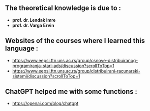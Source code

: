 ## The theoretical knowledge is due to :
  * **prof. dr. Lendak Imre**
  * **prof. dr. Varga Ervin**

## Websites of the courses where I learned this language :
  * https://www.eepsi.ftn.uns.ac.rs/group/osnove-distribuiranog-programiranja-stari-ads/discussion?scrollToTop=1
  * https://www.eepsi.ftn.uns.ac.rs/group/distribuirani-racunarski-sistemi/discussion?scrollToTop=1

## ChatGPT helped me with some functions :
  * https://openai.com/blog/chatgpt